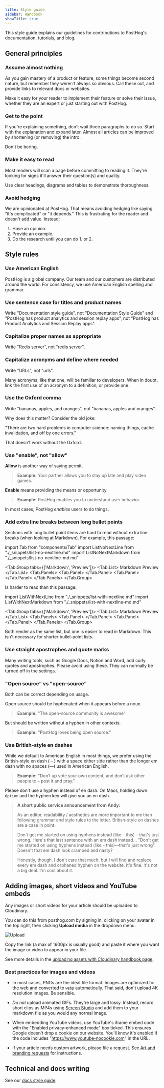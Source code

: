```yaml
---
title: Style guide
sidebar: Handbook
showTitle: true
---
```


This style guide explains our guidelines for contributions to PostHog's documentation, tutorials, and blog.

## General principles

### Assume almost nothing

As you gain mastery of a product or feature, some things become second nature, but remember they weren't always so obvious. Call these out, and provide links to relevant docs or websites.

Make it easy for your reader to implement their feature or solve their issue, whether they are an expert or just starting out with PostHog. 

### Get to the point

If you're explaining something, don't wait three paragraphs to do so. Start with the explanation and expand later. Almost all articles can be improved by shortening (or removing) the intro.

Don't be boring.

### Make it easy to read

Most readers will scan a page before committing to reading it. They're looking for signs it'll answer their question(s) and quality. 

Use clear headings, diagrams and tables to demonstrate thoroughness.

### Avoid hedging

We are opinionated at PostHog. That means avoiding hedging like saying "it's complicated" or "it depends." This is frustrating for the reader and doesn't add value. Instead:

1. Have an opinion.
2. Provide an example.
3. Do the research until you can do 1. or 2.

## Style rules

### Use American English

PostHog is a global company. Our team and our customers are distributed around the world. For consistency, we use American English spelling and grammar.

### Use sentence case for titles and product names

Write "Documentation style guide", not "Documentation Style Guide" and "PostHog has product analytics and session replay apps", not "PostHog has Product Analytics and Session Replay apps".

### Capitalize proper names as appropriate

Write "Redis server", not "redis server".

### Capitalize acronyms and define where needed

Write "URLs", not "urls".

Many acronyms, like that one, will be familiar to developers. When in doubt, link the first use of an acronym to a definition, or provide one.

### Use the Oxford comma 

Write "bananas, apples, and oranges", not "bananas, apples and oranges".

Why does this matter? Consider the old joke:

"There are two hard problems in computer science: naming things, cache invalidation, and off by one errors."

That doesn't work without the Oxford.

### Use "enable", not "allow"

**Allow** is another way of saying permit.

> **Example:** Your partner allows you to stay up late and play video games.

**Enable** means providing the means or opportunity. 

> **Example:** PostHog enables you to understand user behavior.

In most cases, PostHog *enables* users to do things.

### Add extra line breaks between long bullet points

Sections with long bullet point items are hard to read without extra line breaks (when looking at Markdown). For example, this passage:

import Tab from "components/Tab"
import ListNoNextLine from "./_snippets/list-no-nextline.md"
import ListNoNextMarkdown from "./_snippets/list-no-nextline-md.md"

<Tab.Group tabs={['Markdown', 'Preview']}>
    <Tab.List>
        <Tab>Markdown</Tab>
        <Tab>Preview</Tab>
    </Tab.List>
    <Tab.Panels>
        <Tab.Panel>
        <ListNoNextMarkdown/>
        </Tab.Panel>
        <Tab.Panel>
        <ListNoNextLine/>
        </Tab.Panel>
    </Tab.Panels>
</Tab.Group>


Is harder to read than this passage:

import ListWithNextLine from "./_snippets/list-with-nextline.md"
import ListWithNextMarkdown from "./_snippets/list-with-nextline-md.md"

<Tab.Group tabs={['Markdown', 'Preview']}>
    <Tab.List>
        <Tab>Markdown</Tab>
        <Tab>Preview</Tab>
    </Tab.List>
    <Tab.Panels>
        <Tab.Panel>
        <ListWithNextMarkdown/>
        </Tab.Panel>
        <Tab.Panel>
        <ListWithNextLine/>
        </Tab.Panel>
    </Tab.Panels>
</Tab.Group>

Both render as the same list, but one is easier to read in Markdown. This isn't necessary for shorter bullet-point lists.

### Use straight apostrophes and quote marks

Many writing tools, such as Google Docs, Notion and Word, add curly quotes and apostrophes. Please avoid using these. They can normally be turned off in the settings.

### "Open source" vs "open-source"

Both can be correct depending on usage.

Open source should be hyphenated when it appears before a noun.

> **Example:** "The open-source community is awesome"

But should be written without a hyphen in other contexts.

> **Example:** "PostHog loves being open source."

### Use British-style en dashes

While we default to American English in most things, we prefer using the British-style en dash ( – ) with a space either side rather than the longer em dash with no spaces (—) used in American English.

> **Example:** "Don’t up vote your own content, and don’t ask other people to – post it and pray."

Please don't use a hyphen instead of en dash. On Macs, holding down `Option` and the hyphen key will give you an en dash.

> **A short public service announcement from Andy:**
>
> As an editor, readability / aesthetics are more important to me than following grammar and style rules to the letter. British-style en dashes are a case in point.
> 
> Don't get me started on using hyphens instead (like - this) – that's just wrong. Here's that last sentence with an em dash instead... "Don't get me started on using hyphens instead (like - this)—that's just wrong". Doesn't that em dash look cramped and nasty? 
>
> Honestly, though, I don't care that much, but I will find and replace every em dash and orphaned hyphen on the website. It's fine. It's not a big deal. I'm cool about it.

## Adding images, short videos and YouTube embeds

Any images or short videos for your article should be uploaded to Cloudinary.

You can do this from posthog.com by signing in, clicking on your avatar in the top right, then clicking **Upload media** in the dropdown menu.

![Upload](https://res.cloudinary.com/dmukukwp6/image/upload/w_1600,c_limit,q_auto,f_auto/Clean_Shot_2025_09_12_at_12_55_04_2x_3d2fdcd501.png)

Copy the link (a max of 1600px is usually good) and paste it where you want the image or video to appear in your file.

See more details in the [uploading assets with Cloudinary handbook page](/handbook/engineering/posthog-com/assets).

### Best practices for images and videos

- In most cases, PNGs are the ideal file format. Images are optimized for the web and converted to `webp` automatically. That said, don't upload 4K resolution images. Be sensible.

- _Do not_ upload animated GIFs. They're large and lossy. Instead, record short clips as MP4s using [Screen Studio](https://www.screen.studio/) and add them to your markdown file as you would any normal image.

- When embedding YouTube videos, use YouTube's iframe embed code with the "Enabled privacy-enhanced mode" box ticked. This ensures Google doesn't drop a cookie on our website. You'll know it's enabled if the code includes "https://www.youtube-nocookie.com" in the URL.

- If your article needs custom artwork, please file a request. See [Art and branding requests](/handbook/brand/art-requests) for instructions.

## Technical and docs writing

See our [docs style guide](/handbook/content/docs-style-guide).